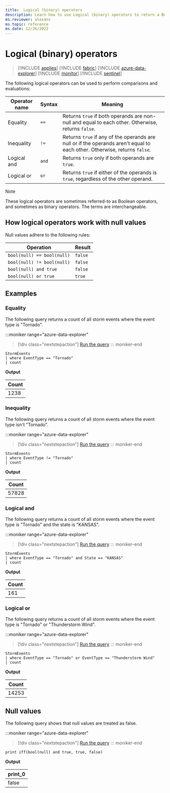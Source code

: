 ```yaml
---
title:  Logical (binary) operators
description: Learn how to use Logical (binary) operators to return a Boolean result.
ms.reviewer: alexans
ms.topic: reference
ms.date: 12/26/2022
---
```

# Logical (binary) operators

> [!INCLUDE [applies](../includes/applies-to-version/applies.md)] [!INCLUDE [fabric](../includes/applies-to-version/fabric.md)] [!INCLUDE [azure-data-explorer](../includes/applies-to-version/azure-data-explorer.md)] [!INCLUDE [monitor](../includes/applies-to-version/monitor.md)] [!INCLUDE [sentinel](../includes/applies-to-version/sentinel.md)]

The following logical operators can be used to perform comparisons and evaluations:

|Operator name|Syntax|Meaning|
|-------------|------|-------|
|Equality     |`==`  |Returns `true` if both operands are non-null and equal to each other. Otherwise, returns `false`.|
|Inequality   |`!=`  |Returns `true` if any of the operands are null or if the operands aren't equal to each other. Otherwise, returns `false`.|
|Logical and  |`and` |Returns `true` only if both operands are `true`.|
|Logical or   |`or`  |Returns `true` if either of the operands is `true`, regardless of the other operand.|

> [!NOTE]
> These logical operators are sometimes referred-to as Boolean operators,
> and sometimes as binary operators. The terms are interchangeable.

## How logical operators work with null values

Null values adhere to the following rules:

| Operation | Result |
|--|--|
| `bool(null) == bool(null)` | `false` |
| `bool(null) != bool(null)` | `false` |
| `bool(null) and true` | `false` |
| `bool(null) or true` | `true` |

## Examples

### Equality

The following query returns a count of all storm events where the event type is "Tornado".

:::moniker range="azure-data-explorer"
> [!div class="nextstepaction"]
> <a href="https://dataexplorer.azure.com/clusters/help/databases/Samples?query=H4sIAAAAAAAAAwsuyS/KdS1LzSsp5qpRKM9ILUpVAHNDKgtSFWxtFZRC8ovyElPylYDSyfmleSUAv6U3MTIAAAA=" target="_blank">Run the query</a>
::: moniker-end

```kusto
StormEvents
| where EventType == "Tornado"
| count
```

**Output**

|Count|
|--|
|1238|

### Inequality

The following query returns a count of all storm events where the event type isn't "Tornado".

:::moniker range="azure-data-explorer"
> [!div class="nextstepaction"]
> <a href="https://dataexplorer.azure.com/clusters/help/databases/Samples?query=H4sIAAAAAAAAAwsuyS/KdS1LzSsp5qpRKM9ILUpVAHNDKgtSFRRtFZRC8ovyElPylYDSyfmleSUAcTPHAjIAAAA=" target="_blank">Run the query</a>
::: moniker-end

```kusto
StormEvents
| where EventType != "Tornado"
| count
```

**Output**

|Count|
|--|
|57828|

### Logical and

The following query returns a count of all storm events where the event type is "Tornado" and the state is "KANSAS".

:::moniker range="azure-data-explorer"
> [!div class="nextstepaction"]
> <a href="https://dataexplorer.azure.com/clusters/help/databases/Samples?query=H4sIAAAAAAAAAwsuyS/KdS1LzSsp5qpRKM9ILUpVAHNDKgtSFWxtFZRC8ovyElPylRQS81IUgksSSyDC3o5+wY7BSkBNyfmleSUAE6g+EUgAAAA=" target="_blank">Run the query</a>
::: moniker-end

```kusto
StormEvents
| where EventType == "Tornado" and State == "KANSAS"
| count
```

**Output**

|Count|
|--|
|161|

### Logical or

The following query returns a count of all storm events where the event type is "Tornado" or "Thunderstorm Wind".

:::moniker range="azure-data-explorer"
> [!div class="nextstepaction"]
> <a href="https://dataexplorer.azure.com/clusters/help/databases/Samples?query=H4sIAAAAAAAAAwsuyS%2FKdS1LzSsp5qpRKM9ILUpVAHNDKgtSFWxtFZRC8ovyElPylRTyi9BlMkrzUlKLikFGKIRn5qUoAY1Izi%2FNKwEAnoJgt1YAAAA%3D" target="_blank">Run the query</a>
::: moniker-end

```kusto
StormEvents
| where EventType == "Tornado" or EventType == "Thunderstorm Wind"
| count
```

**Output**

|Count|
|--|
|14253|

## Null values

The following query shows that null values are treated as false.

:::moniker range="azure-data-explorer"
> [!div class="nextstepaction"]
> <a href="https://dataexplorer.azure.com/clusters/help/databases/Samples?query=H4sIAAAAAAAAAysoyswrUchMS9NIys/P0cgrzcnRVEjMS1EoKSpN1YGSaYk5xamaALhLkpUrAAAA" target="_blank">Run the query</a>
::: moniker-end

```kusto
print iff(bool(null) and true, true, false)
```

**Output**

|print_0|
|--|
|false|
